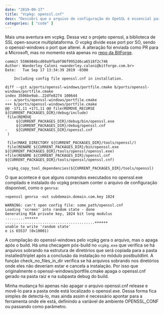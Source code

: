 ```yaml
---
date: "2019-09-17"
title: "Vcpkg: openssl.cnf"
desc: "Descobri que o arquivo de configuração do OpeSSL é essencial para alguns comandos, e o vcpkg, apesar de gerá-lo, não o instala."
categories: [ "code" ]
---
```

Mais uma aventura em vcpkg. Dessa vez o projeto openssl, a biblioteca de SSL open-source multiplataforma. O vcpkg divide esse port por SO, sendo o openssl-windows o port que alterei. A alteração foi enviada como PR para a Microsoft, mas no momento está apenas no [repo da BitForge](https://github.com/bitforgebr/vcpkg/commit/5506984bcd69a9fba9f86f9952d6ca6518f2c746).

```
commit 5506984bcd69a9fba9f86f9952d6ca6518f2c746
Author: Wanderley Caloni <wanderley.caloni@bitforge.com.br>
Date:   Tue Sep 17 13:34:39 2019 -0300

    Including config file openssl.cnf in installation.

diff --git a/ports/openssl-windows/portfile.cmake b/ports/openssl-windows/portfile.cmake
index 3506be9ab..22dfe8274 100644
--- a/ports/openssl-windows/portfile.cmake
+++ b/ports/openssl-windows/portfile.cmake
@@ -171,11 +171,11 @@ file(REMOVE_RECURSE ${CURRENT_PACKAGES_DIR}/debug/include)
 file(REMOVE
     ${CURRENT_PACKAGES_DIR}/debug/bin/openssl.exe
     ${CURRENT_PACKAGES_DIR}/debug/openssl.cnf
-    ${CURRENT_PACKAGES_DIR}/openssl.cnf
 )

 file(MAKE_DIRECTORY ${CURRENT_PACKAGES_DIR}/tools/openssl/)
 file(RENAME ${CURRENT_PACKAGES_DIR}/bin/openssl.exe ${CURRENT_PACKAGES_DIR}/tools/openssl/openssl.exe)
+file(RENAME ${CURRENT_PACKAGES_DIR}/openssl.cnf ${CURRENT_PACKAGES_DIR}/tools/openssl/openssl.cnf)

 vcpkg_copy_tool_dependencies(${CURRENT_PACKAGES_DIR}/tools/openssl)
 ```

 O que acontece é que alguns comandos executados no openssl.exe compilado e instalado do vcpkg precisam conter o arquivo de configuração disponível, como o `genrsa`:

 ```
>openssl genrsa -out subdomain.domain.com.key 1024

WARNING: can't open config file: some_path/openssl.cnf
Loading 'screen' into random state - done
Generating RSA private key, 1024 bit long modulus
.........++++++
.........................................++++++
unable to write 'random state'
e is 65537 (0x10001)
```

A compilação do openssl-windows pelo vcpkg gera o arquivo, mas o apaga após o build. Há uma checagem pós-build no `vcpkg.exe` que verifica se há arquivos sobrando na estrutura de diretórios que será copiada para a pasta installed/triplet após a conclusão da instalação no módulo postbuildlint. A função check_no_files_in_dir verifica se há arquivos sobrando nos diretórios onde eles não deveriam estar e cancela a instalação. Por isso que originalmente o openssl-windows/portfile.cmake apaga o openssl.cnf gerado na pasta raiz e na subpasta debug do build.

Minha mudança foi apenas não apagar o arquivo openssl.cnf release e movê-lo para a pasta onde está localizado o openssl.exe. Dessa forma fica simples de detectá-lo, mas ainda assim é necessário apontar para a ferramenta onde ele está, definindo a variável de ambiente OPENSSL_CONF ou passando como parâmetro.
